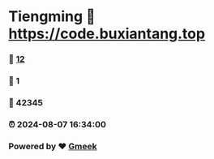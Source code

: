 # Tiengming :link: https://code.buxiantang.top 
### :page_facing_up: [12](https://code.buxiantang.top/tag.html) 
### :speech_balloon: 1 
### :hibiscus: 42345 
### :alarm_clock: 2024-08-07 16:34:00 
### Powered by :heart: [Gmeek](https://github.com/Meekdai/Gmeek)
